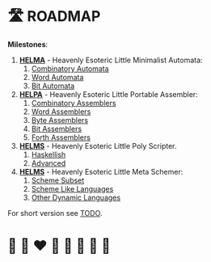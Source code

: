 # 🛣️ ROADMAP

**Milestones**:

1. **[HELMA](../helma)** - Heavenly Esoteric Little Minimalist Automata:
    1. [Combinatory Automata](https://github.com/helvm/helma/milestone/1)
    2. [Word Automata](https://github.com/helvm/helma/milestone/2)
    3. [Bit Automata](https://github.com/helvm/helma/milestone/3)
2. **[HELPA](../helpa)** - Heavenly Esoteric Little Portable Assembler:
    1. [Combinatory Assemblers](https://github.com/helvm/helpa/milestone/1)
    2. [Word Assemblers](https://github.com/helvm/helpa/milestone/2)
    3. [Byte Assemblers](https://github.com/helvm/helpa/milestone/3)
    3. [Bit Assemblers](https://github.com/helvm/helpa/milestone/4)
    3. [Forth Assemblers](https://github.com/helvm/helpa/milestone/5)
3. **[HELMS](../helps)** - Heavenly Esoteric Little Poly Scripter. 
    1. [Haskellish](https://github.com/helvm/helps/milestone/1)
    2. [Advanced](https://github.com/helvm/helps/milestone/2)
4. **[HELMS](../helms)** - Heavenly Esoteric Little Meta Schemer:
    1. [Scheme Subset](https://github.com/helvm/helms/milestone/1)
    2. [Scheme Like Languages](https://github.com/helvm/helms/milestone/2)
    3. [Other Dynamic Languages](https://github.com/helvm/helms/milestone/3)

For short version see [TODO](TODO.md).

# 🦄 🌈 ❤️ 💛 💚 💙 🤍 🖤
